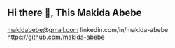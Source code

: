 ## Hi there 👋, This Makida Abebe
makidabebe@gmail.com
linkedin.com/in/makida-abebe
https://github.com/makida-abebe 
<!--Hi! I am an aspiring Business Intelligence Analyst with technical project experience from my training at TripleTen's Business Intelligence Analytics Bootcamp. Eager to join data analysts everywhere, I thrive on exploring large datasets to unearth hidden insights. I excel at addressing complex business questions with clear, approachable solutions. My skills include data cleaning and exploration using Excel and Google Sheets, as well as proficiency in SQL, Tableau, and Power BI. I am passionate about business analytics, data visualization, and storytelling.

Here are some ideas to get you started:

- 🔭 I’m currently working on getting my certification in Tableau desktop and looking to broaden my knowleadge and skills.
- 🌱 I’m currently learning ... I want to get more practice in SQL and getting ready to take course for Tableau Business Intelligence Analyst Professional Anlayst Course from Tableau. 
- ⚡ Fun fact: ... I'm Bilingual, I speak both English and Amharic
-->
